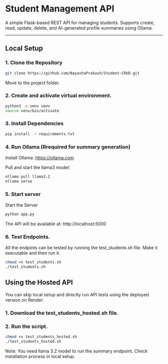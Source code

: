 # Student Management API

A simple Flask-based REST API for managing students. Supports create, read, update, delete, and AI-generated profile summaries using Ollama.

---

## Local Setup

### 1. Clone the Repository
```bash
git clone https://github.com/NayashaPrakash/Student-CRUD.git
```
Move to the project folder.

### 2. Create and activate virtual environment.
```bash
python3 -m venv venv
source venv/bin/activate
```

### 3.  Install Dependencies
```bash
pip install -r requirements.txt
```

### 4. Run Ollama (Rrequired for summary generation)
Install Ollama: https://ollama.com

Pull and start the llama3 model:
```bash
ollama pull llama3.2
ollama serve
```

### 5. Start server
Start the Server
```bash
python app.py
```
The API will be available at:
http://localhost:5000

### 6. Test Endpoints.
All the endpints can be tested by running the test_students.sh file. Make it executable and then run it.
```bash
chmod +x test_students.sh
./test_students.sh
```

## Using the Hosted API
You can skip local setup and directly run API tests using the deployed version on Render.

### 1. Download the test_students_hosted.sh file.
### 2. Run the script.
```bash
chmod +x test_students_hosted.sh
./test_students_hosted.sh
```
Note: You need llama 3.2 model to run the summary endpoint. Check installation process in local setup.
